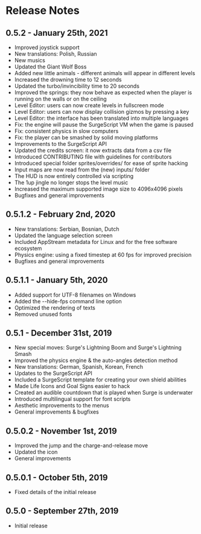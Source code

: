 # Release Notes

## 0.5.2 - January 25th, 2021

* Improved joystick support
* New translations: Polish, Russian
* New musics
* Updated the Giant Wolf Boss
* Added new little animals - different animals will appear in different levels
* Increased the drowning time to 12 seconds
* Updated the turbo/invincibility time to 20 seconds
* Improved the springs: they now behave as expected when the player is running on the walls or on the ceiling
* Level Editor: users can now create levels in fullscreen mode
* Level Editor: users can now display collision gizmos by pressing a key
* Level Editor: the interface has been translated into multiple languages
* Fix: the engine will pause the SurgeScript VM when the game is paused
* Fix: consistent physics in slow computers
* Fix: the player can be smashed by solid moving platforms
* Improvements to the SurgeScript API
* Updated the credits screen: it now extracts data from a csv file
* Introduced CONTRIBUTING file with guidelines for contributors
* Introduced special folder sprites/overrides/ for ease of sprite hacking
* Input maps are now read from the (new) inputs/ folder
* The HUD is now entirely controlled via scripting
* The 1up jingle no longer stops the level music
* Increased the maximum supported image size to 4096x4096 pixels
* Bugfixes and general improvements

## 0.5.1.2 - February 2nd, 2020

* New translations: Serbian, Bosnian, Dutch
* Updated the language selection screen
* Included AppStream metadata for Linux and for the free software ecosystem
* Physics engine: using a fixed timestep at 60 fps for improved precision
* Bugfixes and general improvements

## 0.5.1.1 - January 5th, 2020

* Added support for UTF-8 filenames on Windows
* Added the --hide-fps command line option
* Optimized the rendering of texts
* Removed unused fonts

## 0.5.1 - December 31st, 2019

* New special moves: Surge's Lightning Boom and Surge's Lightning Smash
* Improved the physics engine & the auto-angles detection method
* New translations: German, Spanish, Korean, French
* Updates to the SurgeScript API
* Included a SurgeScript template for creating your own shield abilities
* Made Life Icons and Goal Signs easier to hack
* Created an audible countdown that is played when Surge is underwater
* Introduced multilingual support for font scripts
* Aesthetic improvements to the menus
* General improvements & bugfixes

## 0.5.0.2 - November 1st, 2019

* Improved the jump and the charge-and-release move
* Updated the icon
* General improvements

## 0.5.0.1 - October 5th, 2019

* Fixed details of the initial release

## 0.5.0 - September 27th, 2019

* Initial release
